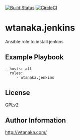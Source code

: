 [![Build Status](https://travis-ci.org/wtanaka/ansible-role-jenkins.svg?branch=master)](https://travis-ci.org/wtanaka/ansible-role-jenkins)
[![CircleCI](https://circleci.com/gh/wtanaka/ansible-role-jenkins.svg?style=svg)](https://circleci.com/gh/wtanaka/ansible-role-jenkins)

wtanaka.jenkins
===============

Ansible role to install jenkins

Example Playbook
-------------------------

    - hosts: all
      roles:
         - wtanaka.jenkins

License
-------

GPLv2

Author Information
------------------

http://wtanaka.com/
